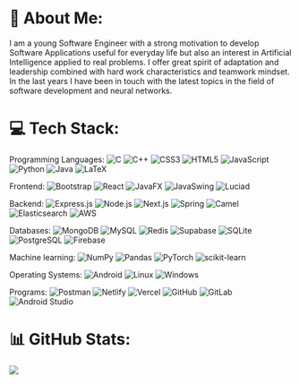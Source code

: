 # 💫 About Me:
I am a young Software Engineer with a strong motivation to develop Software Applications useful for everyday life but also an interest in Artificial Intelligence applied to real problems. I offer great spirit of adaptation and leadership combined with hard work characteristics and teamwork mindset. In the last years I have been in touch with the latest topics in the field of software development and neural networks.

  

# 💻 Tech Stack:
Programming Languages: ![C](https://img.shields.io/badge/C-%2300599C.svg?style=plastic&logo=c&logoColor=white) ![C++](https://img.shields.io/badge/C++-%2300599C.svg?style=plastic&logo=c%2B%2B&logoColor=white) ![CSS3](https://img.shields.io/badge/CSS3-%231572B6.svg?style=plastic&logo=css3&logoColor=white) ![HTML5](https://img.shields.io/badge/HTML5-%23E34F26.svg?style=plastic&logo=html5&logoColor=white) ![JavaScript](https://img.shields.io/badge/JavaScript-%23323330.svg?style=plastic&logo=javascript&logoColor=%23F7DF1E) ![Python](https://img.shields.io/badge/Python-3670A0?style=plastic&logo=python&logoColor=ffdd54) ![Java](https://img.shields.io/badge/Java-red?style=plastic) ![LaTeX](https://img.shields.io/badge/LaTex-green?style=plastic)

Frontend: ![Bootstrap](https://img.shields.io/badge/Bootstrap-%23563D7C.svg?style=plastic&logo=bootstrap&logoColor=white) ![React](https://img.shields.io/badge/React-%2320232a.svg?style=plastic&logo=react&logoColor=%2361DAFB) ![JavaFX](https://img.shields.io/badge/JavaFX-orange?style=plastic) ![JavaSwing](https://img.shields.io/badge/JavaSwing-red?style=plastic) ![Luciad](https://img.shields.io/badge/Luciad-olive?style=plastic)

Backend: ![Express.js](https://img.shields.io/badge/Express.js-%23404d59.svg?style=plastic&logo=express&logoColor=%2361DAFB) ![Node.js](https://img.shields.io/badge/Node.js-6DA55F?style=plastic&logo=node.js&logoColor=white) ![Next.js](https://img.shields.io/badge/Next.js-black?style=plastic) ![Spring](https://img.shields.io/badge/Spring-%236DB33F.svg?style=flat&logo=spring&logoColor=white) ![Camel](https://img.shields.io/badge/Camel-orange?style=plastic) ![Elasticsearch](https://img.shields.io/badge/Elasticsearch-yellow?style=plastic) ![AWS](https://img.shields.io/badge/AWS-orange?style=plastic)

Databases: ![MongoDB](https://img.shields.io/badge/MongoDB-%234ea94b.svg?style=plastic&logo=mongodb&logoColor=white) ![MySQL](https://img.shields.io/badge/MySQL-%2300f.svg?style=plastic&logo=mysql&logoColor=white) ![Redis](https://img.shields.io/badge/Redis-%23DD0031.svg?style=plastic&logo=redis&logoColor=white) ![Supabase](https://img.shields.io/badge/Supabase-3ECF8E?style=plastic&logo=supabase&logoColor=white) ![SQLite](https://img.shields.io/badge/SQLite-%2307405e.svg?style=plastic&logo=sqlite&logoColor=white) ![PostgreSQL](https://img.shields.io/badge/PostgreSQL-%23316192.svg?style=flat&logo=postgresql&logoColor=white) ![Firebase](https://img.shields.io/badge/Firebase-orange?style=plastic)

Machine learning: ![NumPy](https://img.shields.io/badge/NumPy-%23013243.svg?style=plastic&logo=numpy&logoColor=white) ![Pandas](https://img.shields.io/badge/Pandas-%23150458.svg?style=plastic&logo=pandas&logoColor=white) ![PyTorch](https://img.shields.io/badge/PyTorch-%23EE4C2C.svg?style=plastic&logo=PyTorch&logoColor=white) ![scikit-learn](https://img.shields.io/badge/scikit--learn-%23F7931E.svg?style=plastic&logo=scikit-learn&logoColor=white)

Operating Systems: ![Android](https://img.shields.io/badge/Android-%2320232a.svg?style=plastic&logo=android&logoColor=%a4c639) ![Linux](https://img.shields.io/badge/Linux-FCC624?style=plastic&logo=linux&logoColor=black) ![Windows](https://img.shields.io/badge/Windows-blue?style=plastic&logo=windows&logoColor=white)

Programs: ![Postman](https://img.shields.io/badge/Postman-FF6C37?style=flat&logo=postman&logoColor=white) ![Netlify](https://img.shields.io/badge/Netlify-%23000000.svg?style=flat&logo=netlify&logoColor=#00C7B7) ![Vercel](https://img.shields.io/badge/Vercel-%23000000.svg?style=flat&logo=vercel&logoColor=white) ![GitHub](https://img.shields.io/badge/GitHub-black?style=plastic) ![GitLab](https://img.shields.io/badge/GitLab-orange?style=plastic) ![Android Studio](https://img.shields.io/badge/Androio%20Studio-blue?style=plastic)

# 📊 GitHub Stats:
![](https://github-readme-stats-one-smoky-72.vercel.app/api/top-langs/?username=DavidePorello&theme=dark&layout=compact&exclude_repo=github-readme-stats,UIC-thesis&size_weight=0.2&count_weight=0.5)
